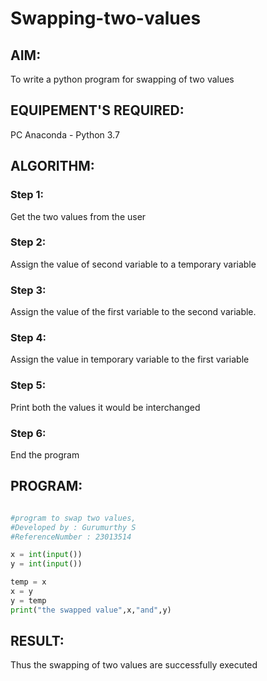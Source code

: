 # Swapping-two-values
## AIM:
To write a python program for swapping of two values
## EQUIPEMENT'S REQUIRED: 
PC
Anaconda - Python 3.7
## ALGORITHM: 
### Step 1:
Get the two values from the user
### Step 2: 
Assign the value of second variable to a temporary variable 
### Step 3: 
Assign the value of the first variable to the second variable.
### Step 4:  
Assign the value in temporary variable to the first variable
### Step 5: 
Print both the values it would be interchanged
### Step 6: 
End the program
## PROGRAM:
~~~ python

#program to swap two values,
#Developed by : Gurumurthy S
#ReferenceNumber : 23013514

x = int(input())
y = int(input())

temp = x
x = y
y = temp
print("the swapped value",x,"and",y)


~~~

## RESULT:
Thus the swapping of two values are successfully executed



